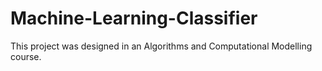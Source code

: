 # Machine-Learning-Classifier
This project was designed in an Algorithms and Computational Modelling course. 
